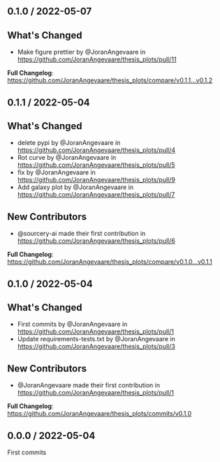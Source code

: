 0.1.0 / 2022-05-07
------------------
## What's Changed
* Make figure prettier by @JoranAngevaare in https://github.com/JoranAngevaare/thesis_plots/pull/11


**Full Changelog**: https://github.com/JoranAngevaare/thesis_plots/compare/v0.1.1...v0.1.2

0.1.1 / 2022-05-04
------------------
## What's Changed
* delete pypi by @JoranAngevaare in https://github.com/JoranAngevaare/thesis_plots/pull/4
* Rot curve by @JoranAngevaare in https://github.com/JoranAngevaare/thesis_plots/pull/5
* fix by @JoranAngevaare in https://github.com/JoranAngevaare/thesis_plots/pull/9
* Add galaxy plot by @JoranAngevaare in https://github.com/JoranAngevaare/thesis_plots/pull/7

## New Contributors
* @sourcery-ai made their first contribution in https://github.com/JoranAngevaare/thesis_plots/pull/6

**Full Changelog**: https://github.com/JoranAngevaare/thesis_plots/compare/v0.1.0...v0.1.1

0.1.0 / 2022-05-04
------------------
## What's Changed
* First commits by @JoranAngevaare in https://github.com/JoranAngevaare/thesis_plots/pull/1
* Update requirements-tests.txt by @JoranAngevaare in https://github.com/JoranAngevaare/thesis_plots/pull/3

## New Contributors
* @JoranAngevaare made their first contribution in https://github.com/JoranAngevaare/thesis_plots/pull/1

**Full Changelog**: https://github.com/JoranAngevaare/thesis_plots/commits/v0.1.0

0.0.0 / 2022-05-04
------------------
First commits
